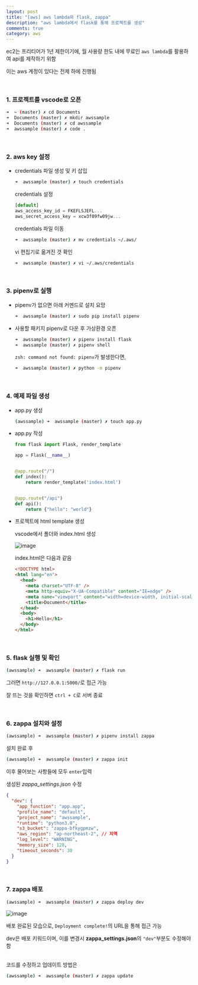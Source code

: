```yaml
---
layout: post
title: "[aws] aws lambda와 flask, zappa"
description: "aws lambda에서 flask를 통해 프로젝트를 생성"
comments: true
category: aws
---
```


ec2는 프리티어가 1년 제한이기에, 월 사용량 한도 내에 무료인 `aws lambda`를 활용하여 api를 제작하기 위함

이는 aws 계정이 있다는 전제 하에 진행됨

<br/>

### 1. 프로젝트를 vscode로 오픈

```bash
➜  ~ (master) ✗ cd Documents
➜  Documents (master) ✗ mkdir awssample
➜  Documents (master) ✗ cd awssample
➜  awssample (master) ✗ code .
```

<br/>

### 2. aws key 설정

- credentials 파일 생성 및 키 삽입

  ```bash
  ➜  awssample (master) ✗ touch credentials
  ```

  credentials 설정

  ```jsx
  [default]
  aws_access_key_id = FKEFLSJEFL...
  aws_secret_access_key = xcw3f09fw09jw...
  ```

  credentials 파일 이동

  ```bash
  ➜  awssample (master) ✗ mv credentials ~/.aws/
  ```

  vi 편집기로 옮겨진 것 확인

  ```bash
  ➜  awssample (master) ✗ vi ~/.aws/credentials
  ```

<br/>

### 3. pipenv로 실행

- pipenv가 없으면 아래 커멘드로 설치 요망

  ```bash
  ➜  awssample (master) ✗ sudo pip install pipenv
  ```

- 사용할 패키지 pipenv로 다운 후 가상환경 오픈

  ```bash
  ➜  awssample (master) ✗ pipenv install flask
  ➜  awssample (master) ✗ pipenv shell
  ```

  `zsh: command not found: pipenv`가 발생한다면,

  ```bash
  ➜  awssample (master) ✗ python -m pipenv
  ```

<br/>

### 4. 예제 파일 생성

- app.py 생성

  ```bash
  (awssample) ➜  awssample (master) ✗ touch app.py
  ```

- app.py 작성

  ```python
  from flask import Flask, render_template

  app = Flask(__name__)


  @app.route("/")
  def index():
      return render_template('index.html')


  @app.route("/api")
  def api():
      return {"hello": "world"}
  ```

- 프로젝트에 html template 생성

  vscode에서 폴더와 index.html 생성

  ![image](https://user-images.githubusercontent.com/49581472/107871220-fd85ca00-6ee2-11eb-873b-c8eacb6bb2af.png)

  index.html은 다음과 같음

  ```html
  <!DOCTYPE html>
  <html lang="en">
    <head>
      <meta charset="UTF-8" />
      <meta http-equiv="X-UA-Compatible" content="IE=edge" />
      <meta name="viewport" content="width=device-width, initial-scale=1.0" />
      <title>Document</title>
    </head>
    <body>
      <h1>Hello</h1>
    </body>
  </html>
  ```

<br/>

### 5. flask 실행 및 확인

```bash
(awssample) ➜  awssample (master) ✗ flask run
```

그러면 `http://127.0.0.1:5000/`로 접근 가능

잘 뜨는 것을 확인하면 `ctrl + C`로 서버 종료

<br/>

### 6. zappa 설치와 설정

```bash
(awssample) ➜  awssample (master) ✗ pipenv install zappa
```

설치 완료 후

```bash
(awssample) ➜  awssample (master) ✗ zappa init
```

이후 물어보는 사항들에 모두 `enter`입력

생성된 _*zappa_settings.json*_ 수정

```json
{
  "dev": {
    "app_function": "app.app",
    "profile_name": "default",
    "project_name": "awssample",
    "runtime": "python3.8",
    "s3_bucket": "zappa-bfkygpmzw",
    "aws_region": "ap-northeast-2", // 지역
    "log_level": "WARNING",
    "memory_size": 128,
    "timeout_seconds": 30
  }
}
```

<br/>

### 7. zappa 배포

```bash
(awssample) ➜  awssample (master) ✗ zappa deploy dev
```

![image](https://user-images.githubusercontent.com/49581472/107871383-543fd380-6ee4-11eb-982e-78b036061b21.png)

배포 완료된 모습으로, `Deployment complete!`의 URL을 통해 접근 가능

dev은 배포 키워드이며, 이를 변경시 **zappa_settings.json**의 `"dev"`부분도 수정해야 함

   <br/>
   코드를 수정하고 업데이트 방법은

```bash
(awssample) ➜  awssample (master) ✗ zappa update
```
